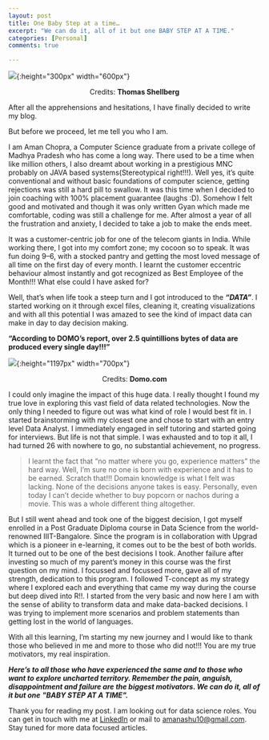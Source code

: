 ```yaml
---
layout: post
title: One Baby Step at a time…
excerpt: "We can do it, all of it but one BABY STEP AT A TIME."
categories: [Personal]
comments: true

---
```

![](https://cdn-images-1.medium.com/max/899/1*UFlD7CkbU0GpMCvqxk0AYA.png){:height="300px" width="600px"}
<center>
Credits: <b>Thomas Shellberg</b>
</center> 

After all the apprehensions and hesitations, I have finally decided to write my blog.

But before we proceed, let me tell you who I am.

I am Aman Chopra, a Computer Science graduate from a private college of Madhya Pradesh who has come a long way. There used to be a time when like million others, I also dreamt about working in a prestigious MNC probably on JAVA based systems(Stereotypical right!!!). Well yes, it’s quite conventional and without basic foundations of computer science, getting rejections was still a hard pill to swallow. It was this time when I decided to join coaching with 100% placement guarantee (laughs :D). Somehow I felt good and motivated and though it was only written Gyan which made me comfortable, coding was still a challenge for me. After almost a year of all the frustration and anxiety, I decided to take a job to make the ends meet.

It was a customer-centric job for one of the telecom giants in India. While working there, I got into my comfort zone; my cocoon so to speak. It was fun doing 9–6, with a stocked pantry and getting the most loved message of all time on the first day of every month. I learnt the customer eccentric behaviour almost instantly and got recognized as Best Employee of the Month!!! What else could I have asked for?

Well, that’s when life took a steep turn and I got introduced to the ***“DATA”***. I started working on it through excel files, cleaning it, creating visualizations and with all this potential I was amazed to see the kind of impact data can make in day to day decision making.

**“According to DOMO’s report, over 2.5 quintillions bytes of data are produced every single day!!!”**

![](https://www.socialmediatoday.com/user_media/diveimage/internet_minute_info2.jpg){:height="1197px" width="700px"}
<center>
Credits: <b>Domo.com</b>
</center>

I could only imagine the impact of this huge data. I really thought I found my true love in exploring this vast field of data related technologies. Now the only thing I needed to figure out was what kind of role I would best fit in. I started brainstorming with my closest one and chose to start with an entry level Data Analyst. I immediately engaged in self tutoring and started going for interviews. But life is not that simple. I was exhausted and to top it all, I had turned 26 with nowhere to go, no substantial achievement, no progress.

> I learnt the fact that “no matter where you go, experience matters” the hard way. Well, I’m sure no one is born with experience and it has to be earned. Scratch that!!! Domain knowledge is what I felt was lacking. None of the decisions anyone takes is easy. Personally, even today I can’t decide whether to buy popcorn or nachos during a movie. This was a whole different thing altogether.

But I still went ahead and took one of the biggest decision, I got myself enrolled in a Post Graduate Diploma course in Data Science from the world-renowned IIIT-Bangalore. Since the program is in collaboration with Upgrad which is a pioneer in e-learning, it comes out to be the best of both worlds. It turned out to be one of the best decisions I took. Another failure after investing so much of my parent’s money in this course was the first question on my mind. I focussed and focussed more, gave all of my strength, dedication to this program. I followed T-concept as my strategy where I explored each and everything that came my way during the course but deep dived into R!!. I started from the very basic and now here I am with the sense of ability to transform data and make data-backed decisions. I was trying to implement more scenarios and problem statements than getting lost in the world of languages.

With all this learning, I’m starting my new journey and I would like to thank those who believed in me and more to those who did not!!! You are my true motivators, my real inspiration.

***Here’s to all those who have experienced the same and to those who want to explore uncharted territory. Remember the pain, anguish, disappointment and failure are the biggest motivators. We can do it, all of it but one*** __*"BABY STEP AT A TIME".*__

Thank you for reading my post. I am looking out for data science roles. You can get in touch with me at [LinkedIn][ProfileLink] or mail to [amanashu10@gmail.com][EmailLink]. Stay tuned for more data focused articles.

[ProfileLink]: https://www.linkedin.com/in/chopraaman10/
[EmailLink]: mailto:amanashu10@gmail.com